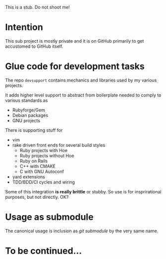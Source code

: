 This is a stub. Do not shoot me!

# Intention

This sub project is mostly private and it is on GitHub primarily to get accustomed to GitHub itself.

# Glue code for development tasks

The repo `devsupport` contains mechanics and libraries used by my various projects.

It adds higher level support to abstract from boilerplate needed to comply to various standards as

* Rubyforge/Gem
* Debian packages
* GNU projects

There is supporting stuff for

* vim
* rake driven front ends for several build styles
  * Ruby projects with Hoe
  * Ruby projects without Hoe
  * Ruby on Rails
  * C++ with CMAKE
  * C with GNU Autoconf
* yard extensions
* TDD/BDD/CI cycles and wiring

Some of this integration **is really brittle** or stubby. So use is for insprirational purposes, but not directly. OK?

# Usage as submodule

The canonical usage is inclusion as *git submodule* by the very same name.

# To be continued...

